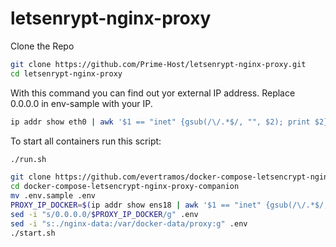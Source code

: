 # letsenrypt-nginx-proxy

Clone the Repo

```bash
git clone https://github.com/Prime-Host/letsenrypt-nginx-proxy.git
cd letsenrypt-nginx-proxy
```

With this command you can find out yor external IP address. Replace 0.0.0.0 in env-sample with your IP.
```bash
ip addr show eth0 | awk '$1 == "inet" {gsub(/\/.*$/, "", $2); print $2}'
```

To start all containers run this script:
```bash
./run.sh
```

```bash
git clone https://github.com/evertramos/docker-compose-letsencrypt-nginx-proxy-companion.git
cd docker-compose-letsencrypt-nginx-proxy-companion
mv .env.sample .env
PROXY_IP_DOCKER=$(ip addr show ens18 | awk '$1 == "inet" {gsub(/\/.*$/, "", $2); print $2}')
sed -i "s/0.0.0.0/$PROXY_IP_DOCKER/g" .env
sed -i "s:./nginx-data:/var/docker-data/proxy:g" .env
./start.sh
```
